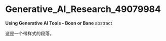 <link rel="stylesheet" type="text/css" href="style.css">


# Generative_AI_Research_49079984
**Using Generative AI Tools - Boon or Bane**
abstract

<p class="highlight">
这是一个带样式的段落。
</p>
